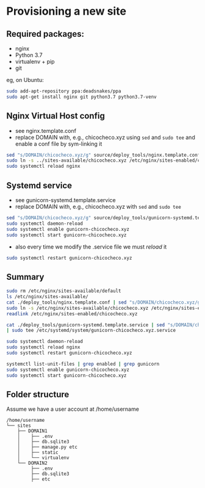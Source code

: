 Provisioning a new site
=======================

## Required packages:
* nginx
* Python 3.7
* virtualenv + pip
* git

eg, on Ubuntu:
```bash
sudo add-apt-repository ppa:deadsnakes/ppa
sudo apt-get install nginx git python3.7 python3.7-venv
```
    
## Nginx Virtual Host config
* see nginx.template.conf
* replace DOMAIN with, e.g., chicocheco.xyz using `sed` and `sudo tee` and enable a conf file by sym-linking it 
```bash
sed "s/DOMAIN/chicocheco.xyz/g" source/deploy_tools/nginx.template.conf | sudo tee /etc/nginx/sites-available/chicocheco.xyz
sudo ln -s ../sites-available/chicocheco.xyz /etc/nginx/sites-enabled/chicocheco.xyz
sudo systemctl reload nginx
```

## Systemd service
* see gunicorn-systemd.template.service
* replace DOMAIN with, e.g., chicocheco.xyz with `sed` and `sudo tee`
```bash
sed "s/DOMAIN/chicocheco.xyz/g" source/deploy_tools/gunicorn-systemd.template.service | sudo tee /etc/systemd/system/gunicorn-chicocheco.xyz.service
sudo systemctl daemon-reload
sudo systemctl enable gunicorn-chicocheco.xyz
sudo systemctl start gunicorn-chicocheco.xyz
```
* also every time we modify the .service file we must *reload* it
```bash
sudo systemctl restart gunicorn-chicocheco.xyz
```

## Summary
```bash
sudo rm /etc/nginx/sites-available/default
ls /etc/nginx/sites-available/
cat ./deploy_tools/nginx.template.conf | sed "s/DOMAIN/chicocheco.xyz/g" | sudo tee /etc/nginx/sites-available/chicocheco.xyz
sudo ln -s /etc/nginx/sites-available/chicocheco.xyz /etc/nginx/sites-enabled/chicocheco.xyz
readlink /etc/nginx/sites-enabled/chicocheco.xyz

cat ./deploy_tools/gunicorn-systemd.template.service | sed "s/DOMAIN/chicocheco.xyz/g" \
| sudo tee /etc/systemd/system/gunicorn-chicocheco.xyz.service

sudo systemctl daemon-reload
sudo systemctl reload nginx
sudo systemctl restart gunicorn-chicocheco.xyz

systemctl list-unit-files | grep enabled | grep gunicorn
sudo systemctl enable gunicorn-chicocheco.xyz
sudo systemctl start gunicorn-chicocheco.xyz
```

## Folder structure
Assume we have a user account at /home/username
```
/home/username
└── sites
    ├── DOMAIN1
    │    ├── .env
    │    ├── db.sqlite3
    │    ├── manage.py etc
    │    ├── static
    │    └── virtualenv
    └── DOMAIN2
         ├── .env
         ├── db.sqlite3
         ├── etc
```